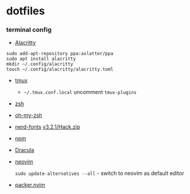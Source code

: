 # dotfiles


### terminal config

- [Alacritty](https://alacritty.org/)
```
sudo add-apt-repository ppa:aslatter/ppa
sudo apt install alacritty
mkdir ~/.config/alacritty
touch ~/.config/alacritty/alacritty.toml
```

- [tmux](https://github.com/tmux/tmux/wiki/Installing)
  - `~/.tmux.conf.local` uncomment `tmux-plugins`

- [zsh](https://github.com/ohmyzsh/ohmyzsh/wiki/Installing-ZSH)

- [oh-my-zsh](https://ohmyz.sh/#install)

- [nerd-fonts](https://github.com/ryanoasis/nerd-fonts)
  [v3.2.1/Hack.zip](https://github.com/ryanoasis/nerd-fonts/releases/download/v3.2.1/Hack.zip)

- [npm](https://phoenixnap.com/kb/update-node-js-version)

- [Dracula](https://linux.how2shout.com/how-to-install-alacritty-terminal-on-ubuntu-22-04-lts/#10_For_Customization)

- [neovim](https://github.com/neovim/neovim)

  `sudo update-alternatives --all` - switch to neovim as default editor

- [packer.nvim](https://github.com/wbthomason/packer.nvim)

